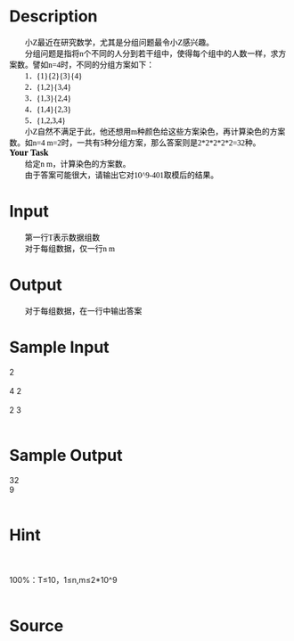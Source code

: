 
# Description

<div class="content"><div class="Section0" style="layout-grid:  15.6pt none">
<p class="p0" style="margin-top: 0pt; margin-bottom: 0pt; text-align: center"><span style="font-size: 14pt; font-family: &#39;宋体&#39;; mso-spacerun: &#39;yes&#39;"><o:p></o:p></span></p>
<p class="p0" style="margin-top: 0pt; margin-bottom: 0pt; text-indent: 21pt; text-align: left"><span style="font-weight: normal; font-size: 10.5pt; color: rgb(0,0,0); font-family: &#39;宋体&#39;; mso-spacerun: &#39;yes&#39;">小Z最近在研究数学，尤其是分组问题最令小Z感兴趣。</span><span style="font-weight: normal; font-size: 10.5pt; color: rgb(255,255,255); font-family: &#39;Times New Roman&#39;; mso-spacerun: &#39;yes&#39;"><o:p></o:p></span></p>
<p class="p0" style="margin-top: 0pt; margin-bottom: 0pt; text-indent: 21pt; text-align: left"><span style="font-weight: normal; font-size: 10.5pt; color: rgb(0,0,0); font-family: &#39;宋体&#39;; mso-spacerun: &#39;yes&#39;">分组问题是指将n个不同的人分到若干组中，使得每个组中的人数一样，求方案数。譬如n=4时，不同的分组方案如下：</span><span style="font-weight: normal; font-size: 10.5pt; color: rgb(255,255,255); font-family: &#39;Times New Roman&#39;; mso-spacerun: &#39;yes&#39;"><o:p></o:p></span></p>
<p class="p0" style="margin-top: 0pt; margin-bottom: 0pt; margin-left: 39pt; text-indent: -18pt; text-align: left"><span style="font-weight: normal; font-size: 10.5pt; color: rgb(0,0,0); font-family: &#39;宋体&#39;; mso-spacerun: &#39;yes&#39;">1．</span><span style="font-weight: normal; font-size: 10.5pt; color: rgb(0,0,0); font-family: &#39;宋体&#39;; mso-spacerun: &#39;yes&#39;">{1}{2}{3}{4}</span><span style="font-weight: normal; font-size: 10.5pt; color: rgb(255,255,255); font-family: &#39;Times New Roman&#39;; mso-spacerun: &#39;yes&#39;"><o:p></o:p></span></p>
<p class="p0" style="margin-top: 0pt; margin-bottom: 0pt; margin-left: 39pt; text-indent: -18pt; text-align: left"><span style="font-weight: normal; font-size: 10.5pt; color: rgb(0,0,0); font-family: &#39;宋体&#39;; mso-spacerun: &#39;yes&#39;">2．</span><span style="font-weight: normal; font-size: 10.5pt; color: rgb(0,0,0); font-family: &#39;宋体&#39;; mso-spacerun: &#39;yes&#39;">{1,2}{3,4}</span><span style="font-weight: normal; font-size: 10.5pt; color: rgb(255,255,255); font-family: &#39;Times New Roman&#39;; mso-spacerun: &#39;yes&#39;"><o:p></o:p></span></p>
<p class="p0" style="margin-top: 0pt; margin-bottom: 0pt; margin-left: 39pt; text-indent: -18pt; text-align: left"><span style="font-weight: normal; font-size: 10.5pt; color: rgb(0,0,0); font-family: &#39;宋体&#39;; mso-spacerun: &#39;yes&#39;">3．</span><span style="font-weight: normal; font-size: 10.5pt; color: rgb(0,0,0); font-family: &#39;宋体&#39;; mso-spacerun: &#39;yes&#39;">{1,3}{2,4}</span><span style="font-weight: normal; font-size: 10.5pt; color: rgb(255,255,255); font-family: &#39;Times New Roman&#39;; mso-spacerun: &#39;yes&#39;"><o:p></o:p></span></p>
<p class="p0" style="margin-top: 0pt; margin-bottom: 0pt; margin-left: 39pt; text-indent: -18pt; text-align: left"><span style="font-weight: normal; font-size: 10.5pt; color: rgb(0,0,0); font-family: &#39;宋体&#39;; mso-spacerun: &#39;yes&#39;">4．</span><span style="font-weight: normal; font-size: 10.5pt; color: rgb(0,0,0); font-family: &#39;宋体&#39;; mso-spacerun: &#39;yes&#39;">{1,4}{2,3}</span><span style="font-weight: normal; font-size: 10.5pt; color: rgb(255,255,255); font-family: &#39;Times New Roman&#39;; mso-spacerun: &#39;yes&#39;"><o:p></o:p></span></p>
<p class="p0" style="margin-top: 0pt; margin-bottom: 0pt; margin-left: 39pt; text-indent: -18pt; text-align: left"><span style="font-weight: normal; font-size: 10.5pt; color: rgb(0,0,0); font-family: &#39;宋体&#39;; mso-spacerun: &#39;yes&#39;">5．</span><span style="font-weight: normal; font-size: 10.5pt; color: rgb(0,0,0); font-family: &#39;宋体&#39;; mso-spacerun: &#39;yes&#39;">{1,2,3,4}</span><span style="font-weight: normal; font-size: 10.5pt; color: rgb(255,255,255); font-family: &#39;Times New Roman&#39;; mso-spacerun: &#39;yes&#39;"><o:p></o:p></span></p>
<p class="p0" style="margin-top: 0pt; margin-bottom: 0pt; text-indent: 21pt; text-align: left"><span style="font-weight: normal; font-size: 10.5pt; color: rgb(0,0,0); font-family: &#39;宋体&#39;; mso-spacerun: &#39;yes&#39;">小Z自然不满足于此，他还想用m种颜色给这些方案染色，再计算染色的方案数。如n=4 m=2时，一共有5种分组方案，那么答案则是2*2*2*2*2=32种。</span><span style="font-weight: normal; font-size: 10.5pt; color: rgb(255,255,255); font-family: &#39;Times New Roman&#39;; mso-spacerun: &#39;yes&#39;"><o:p></o:p></span></p>
<p class="p0" style="margin-top: 0pt; margin-bottom: 0pt; text-align: left"><span style="font-weight: bold; font-size: 12pt; color: rgb(0,0,0); font-family: &#39;宋体&#39;; mso-spacerun: &#39;yes&#39;">Your Task</span><span style="font-weight: normal; font-size: 10.5pt; color: rgb(255,255,255); font-family: &#39;Times New Roman&#39;; mso-spacerun: &#39;yes&#39;"><o:p></o:p></span></p>
<p class="p0" style="margin-top: 0pt; margin-bottom: 0pt; text-indent: 21pt; text-align: left"><span style="font-weight: normal; font-size: 10.5pt; color: rgb(0,0,0); font-family: &#39;宋体&#39;; mso-spacerun: &#39;yes&#39;">给定n m，计算染色的方案数。</span><span style="font-weight: normal; font-size: 10.5pt; color: rgb(255,255,255); font-family: &#39;Times New Roman&#39;; mso-spacerun: &#39;yes&#39;"><o:p></o:p></span></p>
<p class="p0" style="margin-top: 0pt; margin-bottom: 0pt; text-indent: 21pt; text-align: left"><span style="font-weight: normal; font-size: 10.5pt; color: rgb(0,0,0); font-family: &#39;宋体&#39;; mso-spacerun: &#39;yes&#39;">由于答案可能很大，请输出它对</span><span style="font-weight: normal; font-size: 10.5pt; color: rgb(0,0,0); font-family: &#39;Cambria Math&#39;; mso-spacerun: &#39;yes&#39;">10^9-401</span><span style="font-weight: normal; font-size: 10.5pt; color: rgb(0,0,0); font-family: &#39;宋体&#39;; mso-spacerun: &#39;yes&#39;">取模后的结果。</span><span style="font-weight: normal; font-size: 10.5pt; color: rgb(255,255,255); font-family: &#39;Times New Roman&#39;; mso-spacerun: &#39;yes&#39;"><o:p></o:p></span></p>
<p class="p0" style="margin-top: 0pt; margin-bottom: 0pt; text-indent: 21pt; text-align: justify"><span style="font-weight: normal; font-size: 10.5pt; color: rgb(0,0,0); font-family: &#39;Cambria Math&#39;; mso-spacerun: &#39;yes&#39;"><o:p></o:p></span></p>
</div>
<!--EndFragment--></div>

# Input

<div class="content"><p class="p0" style="margin-top: 0pt; margin-bottom: 0pt; text-indent: 21pt; text-align: left"><span style="font-weight: normal; font-size: 10.5pt; color: rgb(0,0,0); font-family: &#39;宋体&#39;; mso-spacerun: &#39;yes&#39;">第一行T表示数据组数</span><span style="font-weight: normal; font-size: 10.5pt; color: rgb(255,255,255); font-family: &#39;Times New Roman&#39;; mso-spacerun: &#39;yes&#39;"><o:p></o:p></span></p>
<p class="p0" style="margin-top: 0pt; margin-bottom: 0pt; text-indent: 21pt; text-align: left"><span style="font-weight: normal; font-size: 10.5pt; color: rgb(0,0,0); font-family: &#39;宋体&#39;; mso-spacerun: &#39;yes&#39;">对于每组数据，仅一行n m</span><span style="font-weight: normal; font-size: 10.5pt; color: rgb(255,255,255); font-family: &#39;Times New Roman&#39;; mso-spacerun: &#39;yes&#39;"><o:p></o:p></span></p>
<p class="p0" style="margin-top: 0pt; margin-bottom: 0pt; text-indent: 21pt; text-align: left"><span style="font-weight: normal; font-size: 10.5pt; color: rgb(255,255,255); font-family: &#39;Times New Roman&#39;; mso-spacerun: &#39;yes&#39;"><o:p></o:p></span></p></div>

# Output

<div class="content"><p class="p0" style="margin-top: 0pt; margin-bottom: 0pt; text-indent: 21pt; text-align: left"><span style="font-weight: normal; font-size: 10.5pt; color: rgb(0,0,0); font-family: &#39;宋体&#39;; mso-spacerun: &#39;yes&#39;">对于每组数据，在一行中输出答案</span><span style="font-weight: normal; font-size: 10.5pt; color: rgb(255,255,255); font-family: &#39;Times New Roman&#39;; mso-spacerun: &#39;yes&#39;"><o:p></o:p></span></p>
<p class="p0" style="margin-top: 0pt; margin-bottom: 0pt; text-align: justify"><span style="font-weight: normal; font-size: 10.5pt; color: rgb(255,255,255); font-family: &#39;Times New Roman&#39;; mso-spacerun: &#39;yes&#39;"><o:p></o:p></span></p></div>

# Sample Input

<div class="content"><span class="sampledata">2<br/>
<br/>
4 2<br/>
<br/>
2 3<br/>
<br/>
</span></div>

# Sample Output

<div class="content"><span class="sampledata">32<br/>
9<br/>
<br/>
</span></div>

# Hint

<div class="content"><p></p><p><br/><br/>
100%：T≤10，1≤n,m≤2*10^9<br/><br/>
</p><p></p></div>

# Source

<div class="content"><p><a href="problemset.php?search="></a></p></div>


